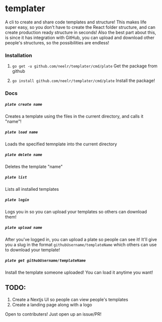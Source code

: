 # templater
A cli to create and share code templates and structure! This makes life super easy, so you don't have to create the React folder structure, and can create production ready structure in seconds! Also the best part about this, is since it has integration with GitHub, you can upload and download other people's structures, so the possibilities are endless!

### Installation


1. `go get -u github.com/neelr/templater/cmd/plate` Get the package from github

2. `go install github.com/neelr/templater/cmd/plate` Install the package!

### Docs

##### `plate create name`

Creates a template using the files in the current directory, and calls it "name"!


##### `plate load name`

Loads the specified temnplate into the current directory

##### `plate delete name`

Deletes the template "name"

##### `plate list`

Lists all installed templates

##### `plate login`

Logs you in so you can upload your templates so others can download them!

##### `plate upload name`

After you've logged in, you can upload a plate so people can see it! It'll give you a slug in the format `githubUsername/templateName` which others can use to download your template!

##### `plate get githubUsername/templateName`

Install the template someone uploaded! You can load it anytime you want!


## TODO:
1. Create a Nextjs UI so people can view people's templates
2. Create a landing page along with a logo

Open to contributers! Just open up an issue/PR!

